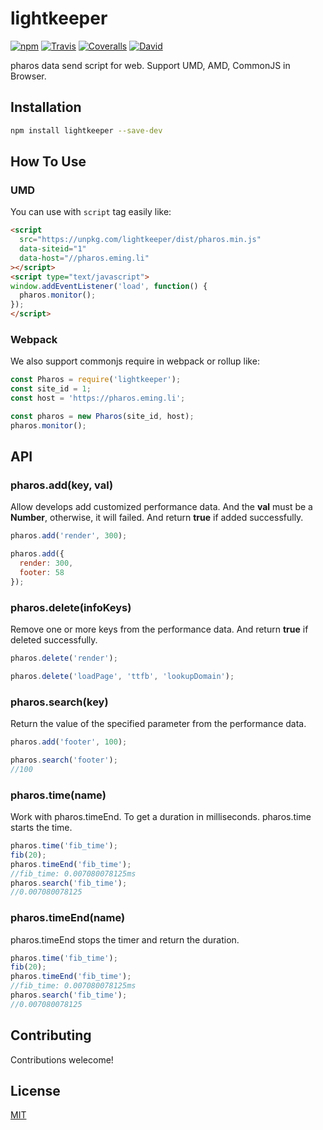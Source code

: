 # lightkeeper

[![npm](https://img.shields.io/npm/v/lightkeeper.svg?style=flat-square)]()
[![Travis](https://img.shields.io/travis/thinkjs/lightkeeper.svg?style=flat-square)]()
[![Coveralls](https://img.shields.io/coveralls/thinkjs/lightkeeper/master.svg?style=flat-square)]()
[![David](https://img.shields.io/david/thinkjs/lightkeeper.svg?style=flat-square)]()

pharos data send script for web. Support UMD, AMD, CommonJS in Browser.

## Installation

```sh
npm install lightkeeper --save-dev
```

## How To Use

### UMD

You can use with `script` tag easily like:

```html
<script 
  src="https://unpkg.com/lightkeeper/dist/pharos.min.js"
  data-siteid="1"
  data-host="//pharos.eming.li"  
></script>
<script type="text/javascript">
window.addEventListener('load', function() {
  pharos.monitor();
});
</script>
```

### Webpack

We also support commonjs require in webpack or rollup like:

```js
const Pharos = require('lightkeeper');
const site_id = 1;
const host = 'https://pharos.eming.li';

const pharos = new Pharos(site_id, host);
pharos.monitor();
```

## API

### pharos.add(key, val)

Allow develops add customized performance data. And the **val** must be a **Number**, otherwise, it will failed. And return **true** if added successfully. 

```js
pharos.add('render', 300);

pharos.add({
  render: 300,
  footer: 58
});
```
### pharos.delete(infoKeys)

Remove one or more keys from the performance data. And return **true** if deleted successfully.

```js
pharos.delete('render');

pharos.delete('loadPage', 'ttfb', 'lookupDomain');
```
### pharos.search(key)

Return the value of the specified parameter from the performance data.

```js
pharos.add('footer', 100);

pharos.search('footer');
//100
```

### pharos.time(name)

Work with pharos.timeEnd. To get a duration in milliseconds. pharos.time starts the time.

```js
pharos.time('fib_time');
fib(20);
pharos.timeEnd('fib_time');
//fib_time: 0.007080078125ms
pharos.search('fib_time');
//0.007080078125
```
### pharos.timeEnd(name)

pharos.timeEnd stops the timer and return the duration.

```js
pharos.time('fib_time');
fib(20);
pharos.timeEnd('fib_time');
//fib_time: 0.007080078125ms
pharos.search('fib_time');
//0.007080078125
```

## Contributing

Contributions welecome!

## License

[MIT](https://github.com/thinkjs/lightkeeper/blob/master/LICENSE)